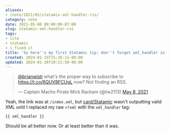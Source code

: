 ```yaml
---
aliases:
- /note/2021/05/statamix-xml-handler-rss/
category: note
date: 2021-05-08 00:00:00-07:00
slug: statamic-xml-handler-rss
tags:
- site
- statamic
- i-fixed-it
title: 'So here''s my first Statamic tip: don''t forget xml_handler in your RSS template'
created: 2024-01-15T15:26:11-08:00
updated: 2024-01-26T10:21:50-08:00
---
```


<blockquote class="twitter-tweet"><p lang="en" dir="ltr"><a href="https://twitter.com/brianwisti?ref_src=twsrc%5Etfw">@brianwisti</a> what&#39;s the proper way to subscribe to <a href="https://t.co/6QUV8FCUgL">https://t.co/6QUV8FCUgL</a> now? Not finding an RSS.</p>&mdash; Captain Macho Pirate Mick Rackam (@tw2113) <a href="https://twitter.com/tw2113/status/1390887717261561857?ref_src=twsrc%5Etfw">May 8, 2021</a></blockquote> <script async src="https://platform.twitter.com/widgets.js" charset="utf-8"></script>

Yeah, the link was at `/index.xml`, but [card/Statamic](../../../card/Statamic.md) wasn't outputting valid XML until I replaced my raw `<?xml` with the `xml_handler` tag:

````
{{ xml_handler }}
````

Should be all better now. Or at least better than it was.
